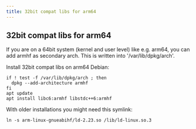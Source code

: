 ```yaml
---
title: 32bit compat libs for arm64
---
```



32bit compat libs for arm64
---------------------------

If you are on a 64bit system (kernel and user level) like e.g. arm64,
you can add armhf as secondary arch. This is written into '/var/lib/dpkg/arch'.

Install 32bit compat libs on arm64 Debian:

```shell
if ! test -f /var/lib/dpkg/arch ; then
  dpkg --add-architecture armhf
fi
apt update
apt install libc6:armhf libstdc++6:armhf
```

With older installations you might need this symlink:

```shell
ln -s arm-linux-gnueabihf/ld-2.23.so /lib/ld-linux.so.3
```

